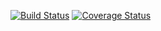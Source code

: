 [![Build Status](https://travis-ci.org/Redande/ohtu-viikko1.svg?branch=master)](https://travis-ci.org/Redande/ohtu-viikko1.svg?branch=master)
[![Coverage Status](https://coveralls.io/repos/github/Redande/ohtu-viikko1/badge.svg?branch=master)](https://coveralls.io/github/Redande/ohtu-viikko1?branch=master)
